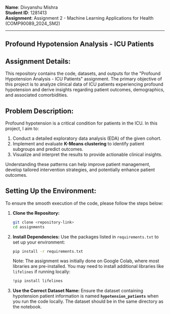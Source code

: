 **Name**: Divyanshu Mishra  
**Student ID**: 1281413  
**Assignment**: Assignment 2 - Machine Learning Applications for Health (COMP90089_2024_SM2)  

---

## Profound Hypotension Analysis - ICU Patients

## Assignment Details:
This repository contains the code, datasets, and outputs for the "Profound Hypotension Analysis - ICU Patients" assignment. The primary objective of this project is to analyze clinical data of ICU patients experiencing profound hypotension and derive insights regarding patient outcomes, demographics, and associated comorbidities.

## Problem Description:
Profound hypotension is a critical condition for patients in the ICU. In this project, I aim to:

1. Conduct a detailed exploratory data analysis (EDA) of the given cohort.
2. Implement and evaluate **K-Means clustering** to identify patient subgroups and predict outcomes.
3. Visualize and interpret the results to provide actionable clinical insights.

Understanding these patterns can help improve patient management, develop tailored intervention strategies, and potentially enhance patient outcomes.

## Setting Up the Environment:
To ensure the smooth execution of the code, please follow the steps below:

1. **Clone the Repository:**
   ```bash
   git clone <repository-link>
   cd assignments
   ```

2. **Install Dependencies:**
   Use the packages listed in `requirements.txt` to set up your environment:
   ```bash
   pip install -r requirements.txt
   ```

   Note: The assignment was initially done on Google Colab, where most libraries are pre-installed. You may need to install additional libraries like `lifelines` if running locally:
   ```bash
   !pip install lifelines
   ```

3. **Use the Correct Dataset Name:**
   Ensure the dataset containing hypotension patient information is named **`hypotension_patients`** when you run the code locally. The dataset should be in the same directory as the notebook.
